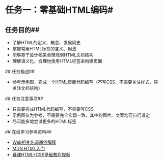 # 任务一：零基础HTML编码#
## 任务目的##
<ul>
    <li>了解HTML的定义、概念、发展简史</li>
    <li>掌握常用HTML标签的含义、用法</li>
    <li>能够基于设计稿来合理规划HTML文档结构</li>
    <li>理解语义化，合理地使用HTML标签来构建页面</li>
</ul>
## 任务描述##
<ul>
    <li>参考示例图，完成一个HTML页面代码编写（不写CSS，不需要关注样式，只关注文档结构）</li>
</ul>
## 任务注意事项##
<ul>
    <li>只需要完成HTML代码编写，不需要写CSS</li>
    <li>示例图仅为参考，不需要完全实现一致，其中的图片、文案均可自行设定</li>
    <li>尽可能多地尝试更多的HTML标签</li>
</ul>
## 在线学习参考资料##
<ul>
    <li>
        <a href="https://www.zhihu.com/question/22689579" target="view_window">
            Web相关名词通俗解释
        </a>
    </li>
    <li>
        <a href="https://developer.mozilla.org/zh-CN/docs/Web/Guide/HTML/Introduction" target="view_window">
            MDN HTML入门
        </a>
    </li>
    <li>
        <a href="http://www.imooc.com/learn/9" target="view_window">
            慕课HTML+CSS基础教程视频
        </a>
    </li>
</ul>
